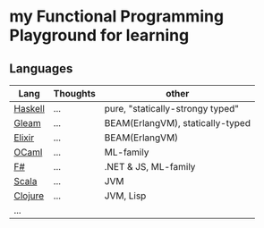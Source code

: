 # my Functional Programming Playground for learning

## Languages
|Lang|Thoughts|other|
|----|--------|-----|  
|[Haskell](https://www.haskell.org/)| ... | pure, "statically-strongy typed" |
|[Gleam](https://gleam.run/)| ... | BEAM(ErlangVM), statically-typed |
|[Elixir](https://elixir-lang.org/)| ... | BEAM(ErlangVM) |
|[OCaml](https://ocaml.org/)| ... | ML-family |
|[F#](https://fsharp.org/)| ... | .NET & JS, ML-family |
|[Scala](https://www.scala-lang.org/)| ... | JVM |
|[Clojure](https://clojure.org/)| ... | JVM, Lisp |
|...|
